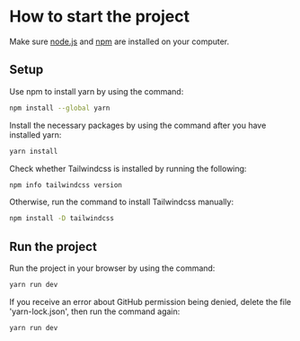 # How to start the project

Make sure [node.js](https://nodejs.org/en/) and [npm](https://docs.npmjs.com/downloading-and-installing-node-js-and-npm) are installed on your computer.

## Setup

Use npm to install yarn by using the command:

```bash
npm install --global yarn
```

Install the necessary packages by using the command after you have installed yarn:
```bash
yarn install
```

Check whether Tailwindcss is installed by running the following:

```bash
npm info tailwindcss version
```

Otherwise, run the command to install Tailwindcss manually:

```bash
npm install -D tailwindcss
```


## Run the project

Run the project in your browser by using the command:

```bash
yarn run dev
```

If you receive an error about GitHub permission being denied, delete the file 'yarn-lock.json', then run the command again:

```bash
yarn run dev
```
